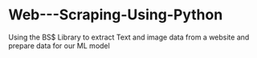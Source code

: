 # Web---Scraping-Using-Python
Using the BS$ Library to extract Text and image data from a website and prepare data for our ML model
